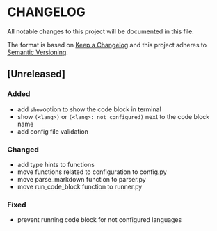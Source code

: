 
# CHANGELOG

All notable changes to this project will be documented in this file.
 
The format is based on [Keep a Changelog](http://keepachangelog.com/)
and this project adheres to [Semantic Versioning](http://semver.org/).
 
## [Unreleased]
 
### Added
* add `show`option to show the code block in terminal
* show `(<lang>)` or `(<lang>: not configured)` next to the code block name
* add config file validation

### Changed
* add type hints to functions
* move functions related to configuration to config.py
* move parse_markdown function to parser.py
* move run_code_block function to runner.py

### Fixed
* prevent running code block for not configured languages